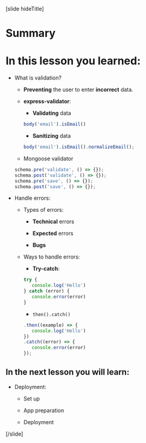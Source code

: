 [slide hideTitle]

# Summary

# In this lesson you learned:

-  What is validation?

   - **Preventing** the user to enter **incorrect** data.

   - **express-validator**:

      - **Validating** data

      ```js
      body('email').isEmail()
      ```

      - **Sanitizing** data

      ```js
      body('email').isEmail().normalizeEmail();
      ```

   - Mongoose validator

   ```js
   schema.pre('validate', () => {});
   schema.post('validate', () => {});
   schema.pre('save', () => {});
   schema.post('save', () => {});
   ```

- Handle errors:

   - Types of errors:

      - **Technical** errors

      - **Expected** errors

      - **Bugs**

   -  Ways to handle errors:

      -  **Try-catch**:

      ```js
      try {
         console.log('Hello')
      } catch (error) {
         console.error(error)
      }
      ```

      -  `then().catch()`

      ```js
      .then((example) => {
         console.log('Hello')
      })
      .catch((error) => {
         console.error(error)
      });
      ```

## In the next lesson you will learn:

-  Deployment:

   -  Set up

   -  App preparation

   -  Deployment

[/slide]
